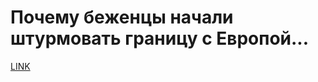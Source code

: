 # Почему беженцы начали штурмовать границу с Европой... 



[LINK](https://varlamov.ru/1460338.html)